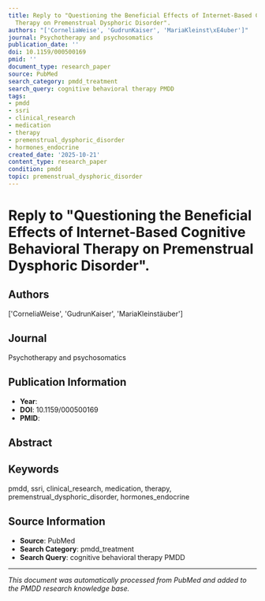 ```yaml
---
title: Reply to "Questioning the Beneficial Effects of Internet-Based Cognitive Behavioral
  Therapy on Premenstrual Dysphoric Disorder".
authors: "['CorneliaWeise', 'GudrunKaiser', 'MariaKleinst\xE4uber']"
journal: Psychotherapy and psychosomatics
publication_date: ''
doi: 10.1159/000500169
pmid: ''
document_type: research_paper
source: PubMed
search_category: pmdd_treatment
search_query: cognitive behavioral therapy PMDD
tags:
- pmdd
- ssri
- clinical_research
- medication
- therapy
- premenstrual_dysphoric_disorder
- hormones_endocrine
created_date: '2025-10-21'
content_type: research_paper
condition: pmdd
topic: premenstrual_dysphoric_disorder
---
```


# Reply to "Questioning the Beneficial Effects of Internet-Based Cognitive Behavioral Therapy on Premenstrual Dysphoric Disorder".

## Authors
['CorneliaWeise', 'GudrunKaiser', 'MariaKleinstäuber']

## Journal
Psychotherapy and psychosomatics

## Publication Information
- **Year**: 
- **DOI**: 10.1159/000500169
- **PMID**: 

## Abstract


## Keywords
pmdd, ssri, clinical_research, medication, therapy, premenstrual_dysphoric_disorder, hormones_endocrine

## Source Information
- **Source**: PubMed
- **Search Category**: pmdd_treatment
- **Search Query**: cognitive behavioral therapy PMDD

---
*This document was automatically processed from PubMed and added to the PMDD research knowledge base.*
